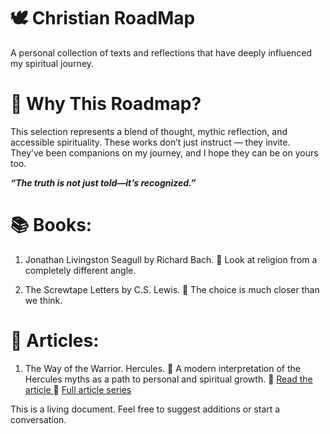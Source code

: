 # 🕊️ Christian RoadMap 
A personal collection of texts and reflections that have deeply influenced my spiritual journey.

# 🧭 Why This Roadmap?
This selection represents a blend of thought, mythic reflection, and accessible spirituality. These works don’t just instruct — they invite. 
They’ve been companions on my journey, and I hope they can be on yours too.

***“The truth is not just told—it’s recognized.”***

# 📚 Books: 

1. Jonathan Livingston Seagull by Richard Bach. 
🌿 Look at religion from a completely different angle.

2. The Screwtape Letters by C.S. Lewis. 
🌿 The choice is much closer than we think.

# 📝 Articles: 

1. The Way of the Warrior. Hercules.
🌿 A modern interpretation of the Hercules myths as a path to personal and spiritual growth.
🔗 [Read the article ](https://shorturl.at/P7alj)
🔗 [Full article series](https://shorturl.at/F3FDn)

This is a living document. Feel free to suggest additions or start a conversation.
